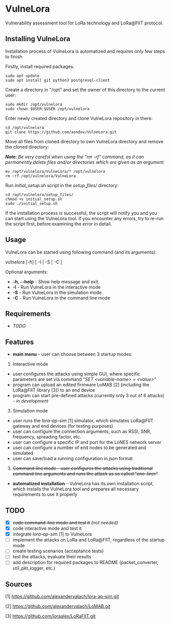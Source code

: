 # VulneLora
Vulnerability assessment tool for LoRa technology and LoRa@FIIT protocol.

## Installing VulneLora

Installation process of VulneLora is automatized and requires only few steps to finish.

Firstly, install required packages:
```
sudo apt update
sudo apt install git python3 postgresql-client
```

Create a directory in "/opt" and set the owner of this directory to the current user:
```
sudo mkdir /opt/vulnelora
sudo chown $USER:$USER /opt/vulnelora
```

Enter newly created directory and clone VulneLora repository in there:
```
cd /opt/vulnelora
git clone https://github.com/aondov/VulneLora.git
```

Move all files from cloned directory to own VulneLora directory and remove the cloned directory:

***Note**: Be very careful when using the "rm -rf" command, as it can permanently delete files and/or directories which are given as an argument.*
```
mv /opt/vulnelora/VulneLora/* /opt/vulnelora
rm -rf /opt/vulnelora/VulneLora
```

Run *initial_setup.sh* script in the *setup_files/* directory:
```
cd /opt/vulnelora/setup_files/
chmod +x initial_setup.sh
sudo ./initial_setup.sh
```

If the installation process is successful, the script will notify you and you can start using the VulneLora tool. If you encounter any errors, try to re-run the script first, before examining the error in detail.

## Usage
VulneLora can be started using following command (and its arguments):

vulnelora [-h] [ -I | -S | -C ]

Optional arguments:
- **-h, --help** - Show help message and exit
- **-I** - Run VulneLora in the interactive mode
- **-S** - Run VulneLora in the simulation mode
- **-C** - Run VulneLora in the command line mode

## Requirements
- *TODO*

## Features
- **main menu** - user can choose between 3 startup modes:
1. Interactive mode
  - user configures the attacks using simple GUI, where specific parameters are set via command "*SET &lt;variable-name&gt; = &lt;value&gt;*"
  - program can upload an edited firmware LoMAB [2] (including the LoRa@FIIT library [3]) to an end device
  - program can start pre-defined attacks (currently only 3 out of 6 attacks) - *in development*
3. Simulation mode
  - user runs the *lora-ap-sim* [1] simulator, which simulates LoRa@FIIT gateway and end devices (for testing purposes)
  - user can configure the connection arguments, such as RSSI, SNR, frequency, spreading factor, etc.
  - user can configure a specific IP and port for the LoNES network server
  - user can configure a number of end nodes to be generated and simulated
  - user can save/load a running configuration in json format
3. ~~Command line mode - user configures the attacks using traditional command line arguments and runs the attack as so called "one-liner"~~
- **automatized installation** - VulneLora has its own installation script, which installs the VulneLora tool and prepares all necessary requirements to use it properly

## TODO
- [x] ~~code command-line mode and test it~~ *(not needed)*
- [x] code interactive mode and test it
- [x] integrate *lora-ap-sim* [1] to VulneLora
- [ ] implement the attacks on LoRa and LoRa@FIIT, regardless of the startup mode
- [ ] create testing scenarios (acceptance tests)
- [ ] test the attacks, evaluate their results
- [ ] add description for required packages to README (packet_converter, util_pkt_logger, etc.)

## Sources
[1] https://github.com/alexandervalach/lora-ap-sim.git

[2] https://github.com/alexandervalach/LoMAB.git

[3] https://github.com/loraalex/LoRaFIIT.git
